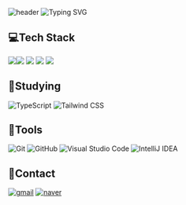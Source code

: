![header](https://capsule-render.vercel.app/api?type=waving&color=6994CDEE&text=&height=80)
![Typing SVG](https://readme-typing-svg.demolab.com?font=Alkatra&weight=500&size=45&duration=3500&pause=3&color=6994CDEE&center=false&vCenter=false&multiline=true&width=1000&height=100&lines=Welcome+to+Noil's+GitHub!)

## 💻Tech Stack
<img src="https://img.shields.io/badge/Kotlin-7F52FF?style=for-the-badge&logo=Kotlin&logoColor=white"><img src="https://img.shields.io/badge/java-007396?style=for-the-badge&logo=OpenJDK&logoColor=white">
<img src="https://img.shields.io/badge/Python-3776AB?style=for-the-badge&logo=Python&logoColor=white">
<img src="https://img.shields.io/badge/React-61DAFB?style=for-the-badge&logo=React&logoColor=white">
<img src="https://img.shields.io/badge/MySQL-4479A1?style=for-the-badge&logo=MySQL&logoColor=white">


## 📖Studying
![TypeScript](https://img.shields.io/badge/TypeScript-3178C6?style=flat-square&logo=TypeScript&logoColor=white)
![Tailwind CSS](https://img.shields.io/badge/Tailwind_CSS-06B6D4?style=flat-square&logo=Tailwind-CSS&logoColor=white)


## 📄Tools
![Git](https://img.shields.io/badge/Git-F05032?style=flat-square&logo=Git&logoColor=white)
![GitHub](https://img.shields.io/badge/GitHub-181717?style=flat-square&logo=GitHub&logoColor=white)
![Visual Studio Code](https://img.shields.io/badge/Visual_Studio_Code-007ACC?style=flat-square&logo=Visual-Studio-Code&logoColor=white)
![IntelliJ IDEA](https://img.shields.io/badge/IntelliJ_IDEA-000000?style=flat-square&logo=IntelliJ-IDEA&logoColor=white)


## 🤙Contact
[![gmail](https://img.shields.io/badge/Gmail-D14836?style=flat-square&logo=Gmail&logoColor=white)](mailto:rytn28@gmail.com)
[![naver](https://img.shields.io/badge/Naver-03C75A?style=flat-square&logo=Naver&logoColor=white)](mailto:rytn28@naver.com)
